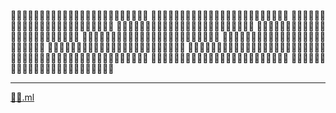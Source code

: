 👩🎨👩🎨👩🎨👩🎨👩🎨👩🎨👩🎨👩🎨👩🎨👩🎨👩🎨👩🎨
👩🎨👩🎨👩🎨👩🎨👩🎨👩🎨👩🎨👩🎨👩🎨👩🎨👩🎨👩🎨
👩🎨👩🎨👩🎨👩🎨👩🎨👩🎨👩🎨👩🎨👩🎨👩🎨👩🎨👩🎨
👩🎨👩🎨👩🎨👩🎨👩🎨👩🎨👩🎨👩🎨👩🎨👩🎨👩🎨👩🎨
👩🎨👩🎨👩🎨👩🎨👩🎨👩🎨👩🎨👩🎨👩🎨👩🎨👩🎨👩🎨
👩🎨👩🎨👩🎨👩🎨👩🎨👩🎨👩🎨👩🎨👩🎨👩🎨👩🎨👩🎨
👩🎨👩🎨👩🎨👩🎨👩🎨👩🎨👩🎨👩🎨👩🎨👩🎨👩🎨👩🎨
👩🎨👩🎨👩🎨👩🎨👩🎨👩🎨👩🎨👩🎨👩🎨👩🎨👩🎨👩🎨
👩🎨👩🎨👩🎨👩🎨👩🎨👩🎨👩🎨👩🎨👩🎨👩🎨👩🎨👩🎨
👩🎨👩🎨👩🎨👩🎨👩🎨👩🎨👩🎨👩🎨👩🎨👩🎨👩🎨👩🎨
👩🎨👩🎨👩🎨👩🎨👩🎨👩🎨👩🎨👩🎨👩🎨👩🎨👩🎨👩🎨
👩🎨👩🎨👩🎨👩🎨👩🎨👩🎨👩🎨👩🎨👩🎨👩🎨👩🎨👩🎨


---


[👩🎨.ml](xn--8k8h7l.ml)
